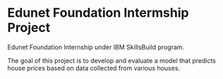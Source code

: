 # Edunet Foundation Intermship Project
Edunet Foundation Internship under IBM SkillsBuild program.

The goal of this project is to develop and evaluate a model that predicts house prices based on data collected from various houses.
